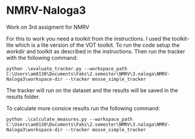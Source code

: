 # NMRV-Naloga3
Work on 3rd assigment for NMRV 

For this to work you need a toolkit from the instructions. I used the toolkit-lite which is a lite version of the VOT toolkit. 
To run the code setup the workdir and toolkit as described in the instructions. 
Then run the tracker with the following command: 
```
python .\evaluate_tracker.py --workspace_path C:\Users\am8130\Documents\Faks\2.semester\NMRV\3.naloga\NMRV-Naloga3\workspace-dir --tracker mosse_simple_tracker
```
The tracker will run on the dataset and the results will be saved in the results folder.


To calculate more consice results run the following command: 
```
python .\calculate_measures.py --workspace_path C:\Users\am8130\Documents\Faks\2.semester\NMRV\3.naloga\NMRV-Naloga3\workspace-dir --tracker mosse_simple_tracker
```
